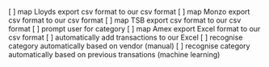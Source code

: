 [ ] map Lloyds export csv format to our csv format
[ ] map Monzo export csv format to our csv format
[ ] map TSB export csv format to our csv format
[ ] prompt user for category
[ ] map Amex export Excel format to our csv format
[ ] automatically add transactions to our Excel
[ ] recognise category automatically based on vendor (manual)
[ ] recognise category automatically based on previous transations (machine learning)
